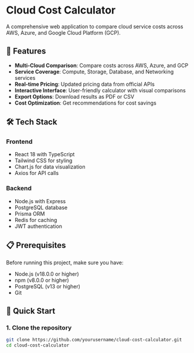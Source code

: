 # Cloud Cost Calculator

A comprehensive web application to compare cloud service costs across AWS, Azure, and Google Cloud Platform (GCP). 

## 🚀 Features 

- **Multi-Cloud Comparison**: Compare costs across AWS, Azure, and GCP
- **Service Coverage**: Compute, Storage, Database, and Networking services
- **Real-time Pricing**: Updated pricing data from official APIs
- **Interactive Interface**: User-friendly calculator with visual comparisons
- **Export Options**: Download results as PDF or CSV
- **Cost Optimization**: Get recommendations for cost savings

## 🛠️ Tech Stack

### Frontend
- React 18 with TypeScript
- Tailwind CSS for styling
- Chart.js for data visualization
- Axios for API calls

### Backend
- Node.js with Express
- PostgreSQL database
- Prisma ORM
- Redis for caching
- JWT authentication

## 📋 Prerequisites

Before running this project, make sure you have:

- Node.js (v18.0.0 or higher)
- npm (v8.0.0 or higher)
- PostgreSQL (v13 or higher)
- Git

## 🚀 Quick Start

### 1. Clone the repository
```bash
git clone https://github.com/yourusername/cloud-cost-calculator.git
cd cloud-cost-calculator
 
 
